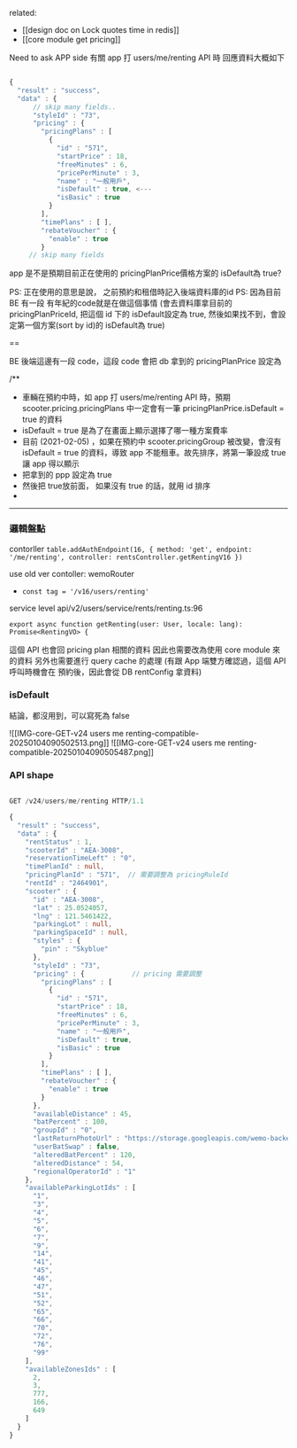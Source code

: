 related:
- [[design doc on Lock quotes time in redis]]
- [[core module get pricing]]

Need to ask APP side
有關  app 打 users/me/renting API 時
回應資料大概如下

```js fold

{
  "result" : "success",
  "data" : {
	  // skip many fields..
      "styleId" : "73",
      "pricing" : {            
        "pricingPlans" : [  
          {
            "id" : "571",
            "startPrice" : 18,
            "freeMinutes" : 6,
            "pricePerMinute" : 3,
            "name" : "一般用戶",
            "isDefault" : true, <---
            "isBasic" : true
          }
        ],
        "timePlans" : [ ],
        "rebateVoucher" : {
          "enable" : true
        }
	 // skip many fields
```
app 是不是預期目前正在使用的 pricingPlanPrice價格方案的 isDefault為 true?

PS: 正在使用的意思是說， 之前預約和租借時記入後端資料庫的id
PS:  因為目前 BE 有一段 有年紀的code就是在做這個事情 (會去資料庫拿目前的  pricingPlanPriceId, 把這個 id 下的 isDefault設定為 true, 然後如果找不到，會設定第一個方案(sort by id)的 isDefault為 true)


==



BE 後端這邊有一段 code，這段 code 會把 db 拿到的 pricingPlanPrice 設定為 

/**
* 車輛在預約中時，如 app 打 users/me/renting API 時，預期 scooter.pricing.pricingPlans 中一定會有一筆 pricingPlanPrice.isDefault = true 的資料
* isDefault = true 是為了在畫面上顯示選擇了哪一種方案費率
* 目前 (2021-02-05) ，如果在預約中 scooter.pricingGroup 被改變，會沒有 isDefault = true 的資料，導致 app 不能租車。故先排序，將第一筆設成 true 讓 app 得以顯示
* 把拿到的 ppp 設定為 true
* 然後把 true放前面， 如果沒有 true 的話，就用 id 排序
*



---





### 邏輯盤點

contorller
`table.addAuthEndpoint(16, { method: 'get', endpoint: '/me/renting', controller: rentsController.getRentingV16 })`


use old ver contoller: wemoRouter
- `const tag = '/v16/users/renting'`


service level
api/v2/users/service/rents/renting.ts:96

`export async function getRenting(user: User, locale: lang): Promise<RentingVO> {`


這個 API 也會回 pricing plan 相關的資料
因此也需要改為使用 core module 來的資料
另外也需要進行 query cache 的處理
(有跟 App 端雙方確認過，這個 API 呼叫時機會在 預約後，因此會從 DB rentConfig 拿資料)



### isDefault

結論，都沒用到，可以寫死為 false


![[IMG-core-GET-v24 users me renting-compatible-20250104090502513.png]]
![[IMG-core-GET-v24 users me renting-compatible-20250104090505487.png]]


### API shape
```ts fold

GET /v24/users/me/renting HTTP/1.1

{
  "result" : "success",
  "data" : {
    "rentStatus" : 1,
    "scooterId" : "AEA-3008",
    "reservationTimeLeft" : "0",
    "timePlanId" : null,
    "pricingPlanId" : "571",  // 需要調整為 pricingRuleId
    "rentId" : "2464901",
    "scooter" : {
      "id" : "AEA-3008",
      "lat" : 25.0524057,
      "lng" : 121.5461422,
      "parkingLot" : null,
      "parkingSpaceId" : null,
      "styles" : {
        "pin" : "Skyblue"
      },
      "styleId" : "73",
      "pricing" : {            // pricing 需要調整
        "pricingPlans" : [  
          {
            "id" : "571",
            "startPrice" : 18,
            "freeMinutes" : 6,
            "pricePerMinute" : 3,
            "name" : "一般用戶",
            "isDefault" : true,
            "isBasic" : true
          }
        ],
        "timePlans" : [ ],
        "rebateVoucher" : {
          "enable" : true
        }
      },
      "availableDistance" : 45,
      "batPercent" : 100,
      "groupId" : "0",
      "lastReturnPhotoUrl" : "https://storage.googleapis.com/wemo-backend-qat/rents/2464665/files.jpeg?GoogleAccessId=hermes%40backend-qat.iam.gserviceaccount.com&Expires=1726020998&Signature=iPfZWbRHidKNLr51qQhha8M19lW8Fr4J73XsSdd3JsN8J3Ri7%2BbDvPjvFIEruAh%2FtAemrFRYmkQvCs%2F62EGcodtWJOJsmsFcYMWHDEuYmHb10VTjNI2NueC7nvHgkzyiaSkZyHUEY7NSa%2FM6Sx%2Bro3cDWZxn13ZzcOGf0UOLK2GdDVXZxITyS2GKwInHYbAp2tjzLGfQ%2Btu26RWtQbjjo8KGhwLuUu27%2BvNpCado0bGaq403wkGcJK1JuTH4H%2FhpDgPX2aDfagTmIEfIxC8b57Jsm8%2FHIaM59aDVcQ8zEZ2qL5sIyqgFNg4m%2BOMsK2Fyghyd%2BNt6SVQihE2NQ9zK%2FQ%3D%3D",
      "userBatSwap" : false,
      "alteredBatPercent" : 120,
      "alteredDistance" : 54,
      "regionalOperatorId" : "1"
    },
    "availableParkingLotIds" : [
      "1",
      "3",
      "4",
      "5",
      "6",
      "7",
      "9",
      "14",
      "41",
      "45",
      "46",
      "47",
      "51",
      "52",
      "65",
      "66",
      "70",
      "72",
      "76",
      "99"
    ],
    "availableZonesIds" : [
      2,
      3,
      777,
      166,
      649
    ]
  }
}

```

